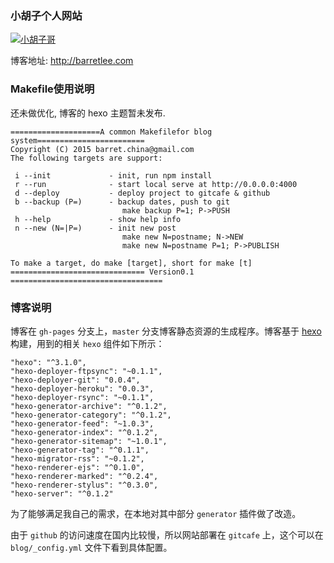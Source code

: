 ### 小胡子个人网站

[![小胡子哥](http://barretlee.com/avatar150.png)](http://barretlee.com)

博客地址: <http://barretlee.com>


### Makefile使用说明

还未做优化, 博客的 hexo 主题暂未发布.

```
====================A common Makefilefor blog system========================
Copyright (C) 2015 barret.china@gmail.com
The following targets are support:

 i --init             - init, run npm install
 r --run              - start local serve at http://0.0.0.0:4000
 d --deploy           - deploy project to gitcafe & github
 b --backup (P=)      - backup dates, push to git
                         make backup P=1; P->PUSH
 h --help             - show help info
 n --new (N=|P=)      - init new post
                         make new N=postname; N->NEW
                         make new N=postname P=1; P->PUBLISH

To make a target, do make [target], short for make [t]
============================== Version0.1 ==================================
```

### 博客说明

博客在 `gh-pages` 分支上，`master` 分支博客静态资源的生成程序。博客基于 [hexo](https://hexo.io) 构建，用到的相关 `hexo` 组件如下所示：

```
"hexo": "^3.1.0",
"hexo-deployer-ftpsync": "~0.1.1",
"hexo-deployer-git": "0.0.4",
"hexo-deployer-heroku": "0.0.3",
"hexo-deployer-rsync": "~0.1.1",
"hexo-generator-archive": "^0.1.2",
"hexo-generator-category": "^0.1.2",
"hexo-generator-feed": "~1.0.3",
"hexo-generator-index": "^0.1.2",
"hexo-generator-sitemap": "~1.0.1",
"hexo-generator-tag": "^0.1.1",
"hexo-migrator-rss": "~0.1.2",
"hexo-renderer-ejs": "^0.1.0",
"hexo-renderer-marked": "^0.2.4",
"hexo-renderer-stylus": "^0.3.0",
"hexo-server": "^0.1.2"
```

为了能够满足我自己的需求，在本地对其中部分 `generator` 插件做了改造。

由于 `github` 的访问速度在国内比较慢，所以网站部署在 `gitcafe` 上，这个可以在 `blog/_config.yml` 文件下看到具体配置。
